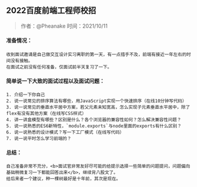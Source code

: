 ## 2022百度前端工程师校招
  >  作者：@Pheanake
  >  时间：2021/10/11

    
#### 准备情况：
    收到面试邀请是自己做交互设计实习离职的第一天，有一点措手不及，前端有接近一年左右的时间没有接触。
    在面试之前没有任何准备，仅面试前半天复习了一下。

#### 简单说一下大致的面试过程以及面试问题：
    1. 介绍一下你自己
    2. 说一说常见的排序算法有哪些，用JavaScript实现一个快速排序（在线10分钟写代码）
    3. 说一说常见的垂直水平居中方案，若父元素未知宽高，怎么实现子元素垂直水平居中，除了flex有没有其他方案（在线写CSS样式）
    4. 讲一讲盒模型有哪些？区别是什么？各个浏览器的兼容性如何？怎么解决兼容性问题？
    5. 说一说熟悉的ES6新特性，`module.exports`与node里面的exports有什么区别？
    6. 说一说熟悉的设计模式？写一下工厂模式（在线写代码）
    7. 说一说平时怎么学习前端的？

#### 总结：
    自己准备非常不充分，<b>面试官非常友好尽可能的给提示选择一些简单的问题提问，问题偏向基础稍微复习一下都能回答出来</b>，继续背八股文了。
    给后来者一个建议，种一棵树最好是十年前，其次是现在。

